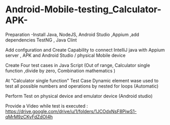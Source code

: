 # Android-Mobile-testing_Calculator-APK-
Preparation 
-Install Java, NodeJS, Android Studio ,Appium ,add dependencies TestNG , Java Clint

Add confguration and Create Capability to connect IntelliJ java with Appium server , APK and  Android Studio / physical Mobile device

Create Four test cases in Java Script (Out of range, Calculator single function ,divide by zero, Combination
mathematics )

At "Calculator single function" Test Case  Dynamic element wase used to test all possible numbers and operations by
nested for loops (Automatic)

Perform Test on physical device and emulator device (Android studio)

Provide a Video while test is executed : https://drive.google.com/drive/u/1/folders/1JCOdxNsF8PiwS1-qMrM9zCKyFdZdOI4h
